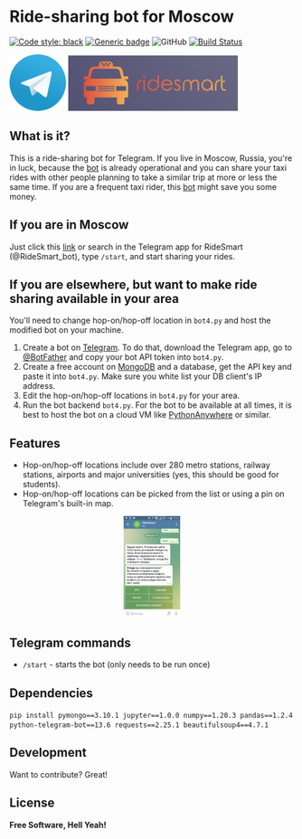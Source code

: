 # Ride-sharing bot for Moscow


<a href="https://github.com/psf/black"><img alt="Code style: black" src="https://img.shields.io/badge/code%20style-black-000000.svg"></a>
[![Generic badge](https://img.shields.io/badge/Contributions-Welcome-brightgreen.svg)](CONTRIBUTING.md)
![GitHub](https://img.shields.io/github/license/RomanKoshkin/ema_x_bot)
[![Build Status](https://travis-ci.org/joemccann/dillinger.svg?branch=master)](https://travis-ci.org/joemccann/dillinger)

<p float="left">
  <img src="Telegram_logo.svg" width="100" />
  <img src="logo.png" width="300" /> 
</p>


## What is it?

This is a ride-sharing bot for Telegram. If you live in Moscow, Russia, you're in luck, because the [bot](https://t.me/RideSmart_bot) is already operational and you can share your taxi rides with other people planning to take a similar trip at more or less the same time. If you are a frequent taxi rider, this [bot](https://t.me/RideSmart_bot) might save you some money.

## If you are in Moscow
Just click this [link](https://t.me/RideSmart_bot) or search in the Telegram app for RideSmart (@RideSmart_bot), type `/start`, and start sharing your rides.

## If you are elsewhere, but want to make ride sharing available in your area

You'll need to change hop-on/hop-off location in `bot4.py` and host the modified bot on your machine.

1. Create a bot on [Telegram](https://telegram.org/). To do that, download the Telegram app, go to [@BotFather](https://telegram.me/BotFather) and copy your bot API token into `bot4.py`.
2. Create a free account on [MongoDB](https://www.mongodb.com/) and a database, get the API key and paste it into `bot4.py`. Make sure you white list your DB client's IP address.
3. Edit the hop-on/hop-off locations in `bot4.py` for your area.
4. Run the bot backend `bot4.py`. For the bot to be available at all times, it is best to host the bot on a cloud VM like [PythonAnywhere](https://pythonanywhere.com) or similar.

## Features

- Hop-on/hop-off locations include over 280 metro stations, railway stations, airports and major universities (yes, this should be good for students).
- Hop-on/hop-off locations can be picked from the list or using a pin on Telegram's built-in map.

<p align="center">
  <img src="tg_screen.png" style="width:20%">
</p>

## Telegram commands
- `/start` - starts the bot (only needs to be run once)

## Dependencies

`pip install pymongo==3.10.1 jupyter==1.0.0 numpy==1.20.3 pandas==1.2.4 python-telegram-bot==13.6 requests==2.25.1 beautifulsoup4==4.7.1`

## Development

Want to contribute? Great!

## License

**Free Software, Hell Yeah!**

